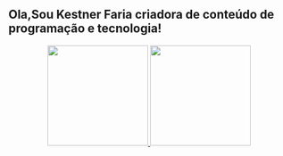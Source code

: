 ##  Ola,Sou Kestner Faria criadora de conteúdo de programação e tecnologia!
<div align="center">
  <a href="https://github.com/KestnerF">
  <img height="180em" src="https://github-readme-stats.vercel.app/api?username=KestnerF&show_icons=true&theme=dracula&include_all_commits=true&count_private=true"/>
  <img height="180em" src="https://github-readme-stats.vercel.app/api/top-langs/?username=KestnerF&layout=compact&langs_count=7&theme=dracula"/>
</div>
<div style="display: inline_block"><br>
 
</div>
